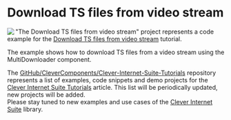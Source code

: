 # Download TS files from video stream

<img align="left" src="Image\VideoTSDownloader.jpg"/>

"The Download TS files from video stream" project represents a code example for the [Download TS files from video stream](https://www.clevercomponents.com/portal/kb/a64/e-mail-replying-forwarding.aspx) tutorial.   

The example shows how to download TS files from a video stream using the MultiDownloader component.

The [GitHub/CleverComponents/Clever-Internet-Suite-Tutorials](https://github.com/CleverComponents/Clever-Internet-Suite-Tutorials) repository represents a list of examples, code snippets and demo projects for the [Clever Internet Suite Tutorials](https://www.clevercomponents.com/articles/article035/) article. This list will be periodically updated, new projects will be added.   
Please stay tuned to new examples and use cases of the [Clever Internet Suite](https://www.clevercomponents.com/products/inetsuite/) library.
